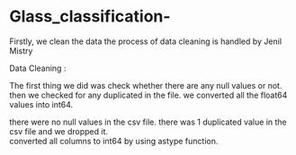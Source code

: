# Glass_classification-

Firstly, we clean the data
the process of data cleaning is handled by Jenil Mistry

Data Cleaning : 

The first thing we did was check whether there are any null values or not.
then we checked for any duplicated in the file.
we converted all the float64 values into int64.

there were no null values in the csv file.
there was 1 duplicated value in the csv file and we dropped it.  
converted all columns to int64 by using astype function.
